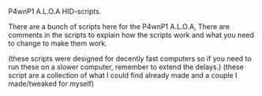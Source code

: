 P4wnP1 A.L.O.A HID-scripts.

There are a bunch of scripts here for the P4wnP1 A.L.O.A,
There are comments in the scripts to explain how the scripts work and what you need to change to make them work.

(these scripts were designed for decently fast computers so if you need to run these on a slower computer, remember to extend the delays.)
(these script are a collection of what I could find already made and a couple I made/tweaked for myself)
